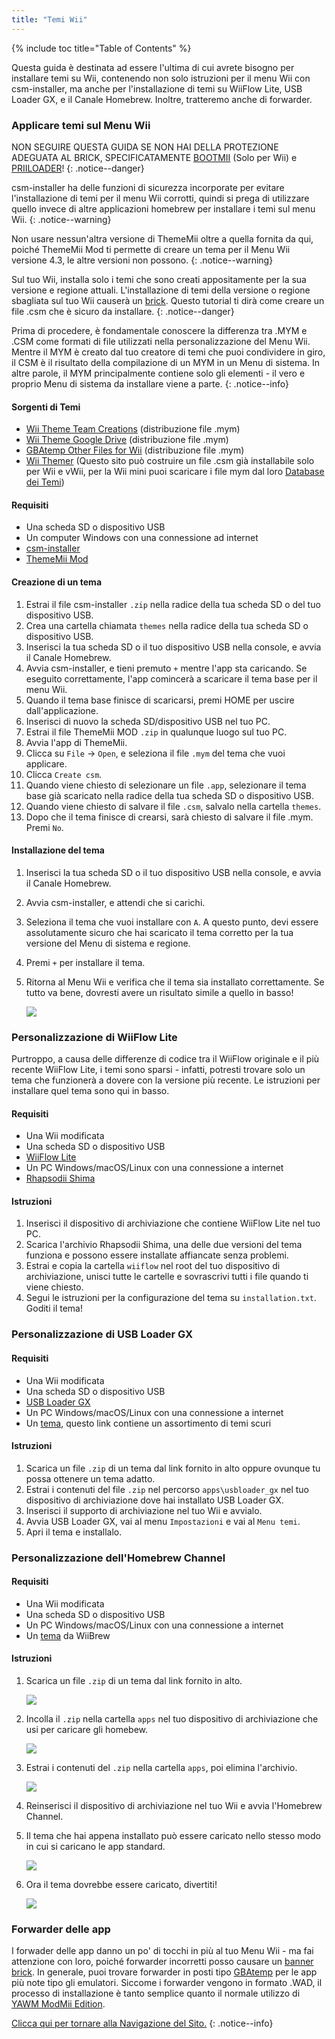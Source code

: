```yaml
---
title: "Temi Wii"
---
```


{% include toc title="Table of Contents" %}

Questa guida è destinata ad essere l'ultima di cui avrete bisogno per installare temi su Wii, contenendo non solo istruzioni per il menu Wii con csm-installer, ma anche per l'installazione di temi su WiiFlow Lite, USB Loader GX, e il Canale Homebrew. Inoltre, tratteremo anche di forwarder.

### Applicare temi sul Menu Wii

NON SEGUIRE QUESTA GUIDA SE NON HAI DELLA PROTEZIONE ADEGUATA AL BRICK, SPECIFICATAMENTE [BOOTMII](bootmii) (Solo per Wii) e [PRIILOADER](priiloader)!
{: .notice--danger}

csm-installer ha delle funzioni di sicurezza incorporate per evitare l'installazione di temi per il menu Wii corrotti, quindi si prega di utilizzare quello invece di altre applicazioni homebrew per installare i temi sul menu Wii.
{: .notice--warning}

Non usare nessun'altra versione di ThemeMii oltre a quella fornita da qui, poiché ThemeMii Mod ti permette di creare un tema per il Menu Wii versione 4.3, le altre versioni non possono.
{: .notice--warning}

Sul tuo Wii, installa solo i temi che sono creati appositamente per la sua versione e regione attuali. L'installazione di temi della versione o regione sbagliata sul tuo Wii causerà un [brick](bricks#theme-brick). Questo tutorial ti dirà come creare un file .csm che è sicuro da installare.
{: .notice--danger}

Prima di procedere, è fondamentale conoscere la differenza tra .MYM e .CSM come formati di file utilizzati nella personalizzazione del Menu Wii. Mentre il MYM è creato dal tuo creatore di temi che puoi condividere in giro, il CSM è il risultato della compilazione di un MYM in un Menu di sistema. In altre parole, il MYM principalmente contiene solo gli elementi - il vero e proprio Menu di sistema da installare viene a parte.
{: .notice--info}

#### Sorgenti di Temi

+ [Wii Theme Team Creations](https://gbatemp.net/threads/wii-theme-team-creations.260327/) (distribuzione file .mym)
+ [Wii Theme Google Drive](https://drive.google.com/drive/folders/1H8bKkZa5Nwy7tBmDvKEVXhoZStucpUr3) (distribuzione file .mym)
+ [GBAtemp Other Files for Wii](https://gbatemp.net/download/categories/other-files.166/) (distribuzione file .mym)
+ [Wii Themer](http://www.wiithemer.org/) (Questo sito può costruire un file .csm già installabile solo per Wii e vWii, per la Wii mini puoi scaricare i file mym dal loro [Database dei Temi](http://wiithemer.org/mym/))

#### Requisiti

* Una scheda SD o dispositivo USB
* Un computer Windows con una connessione ad internet
* [csm-installer](https://oscwii.org/library/app/csm-installer)
* [ThemeMii Mod](/assets/files/New_ThemeMii_MOD.zip)

#### Creazione di un tema

1. Estrai il file csm-installer `.zip` nella radice della tua scheda SD o del tuo dispositivo USB.
1. Crea una cartella chiamata `themes` nella radice della tua scheda SD o dispositivo USB.
1. Inserisci la tua scheda SD o il tuo dispositivo USB nella console, e avvia il Canale Homebrew.
1. Avvia csm-installer, e tieni premuto `+` mentre l'app sta caricando. Se eseguito correttamente, l'app comincerà a scaricare il tema base per il menu Wii.
1. Quando il tema base finisce di scaricarsi, premi HOME per uscire dall'applicazione.
1. Inserisci di nuovo la scheda SD/dispositivo USB nel tuo PC.
1. Estrai il file ThemeMii MOD `.zip` in qualunque luogo sul tuo PC.
1. Avvia l'app di ThemeMii.
1. Clicca su `File` -> `Open`, e seleziona il file `.mym` del tema che vuoi applicare.
1. Clicca `Create csm`.
1. Quando viene chiesto di selezionare un file `.app`, selezionare il tema base già scaricato nella radice della tua scheda SD o dispositivo USB.
1. Quando viene chiesto di salvare il file `.csm`, salvalo nella cartella `themes`.
1. Dopo che il tema finisce di crearsi, sarà chiesto di salvare il file .mym. Premi `No`.

#### Installazione del tema

1. Inserisci la tua scheda SD o il tuo dispositivo USB nella console, e avvia il Canale Homebrew.
1. Avvia csm-installer, e attendi che si carichi.
1. Seleziona il tema che vuoi installare con `A`. A questo punto, devi essere assolutamente sicuro che hai scaricato il tema corretto per la tua versione del Menu di sistema e regione.
1. Premi `+` per installare il tema.
1. Ritorna al Menu Wii e verifica che il tema sia installato correttamente. Se tutto va bene, dovresti avere un risultato simile a quello in basso!

    ![](/images/themes/themed-wii-menu.png)

### Personalizzazione di WiiFlow Lite

Purtroppo, a causa delle differenze di codice tra il WiiFlow originale e il più recente WiiFlow Lite, i temi sono sparsi - infatti, potresti trovare solo un tema che funzionerà a dovere con la versione più recente. Le istruzioni per installare quel tema sono qui in basso.

#### Requisiti

* Una Wii modificata
* Una scheda SD o dispositivo USB
* [WiiFlow Lite](wii-loaders#wiiflow-lite)
* Un PC Windows/macOS/Linux con una connessione a internet
* [Rhapsodii Shima](https://gbatemp.net/threads/rhapsodii-shima-5-4.555062/)

#### Istruzioni

1. Inserisci il dispositivo di archiviazione che contiene WiiFlow Lite nel tuo PC.
2. Scarica l'archivio Rhapsodii Shima, una delle due versioni del tema funziona e possono essere installate affiancate senza problemi.
3. Estrai e copia la cartella `wiiflow` nel root del tuo dispositivo di archiviazione, unisci tutte le cartelle e sovrascrivi tutti i file quando ti viene chiesto.
4. Segui le istruzioni per la configurazione del tema su `installation.txt`. Goditi il tema!

### Personalizzazione di USB Loader GX

#### Requisiti

* Una Wii modificata
* Una scheda SD o dispositivo USB
* [USB Loader GX](wii-loaders#usb-loader-gx)
* Un PC Windows/macOS/Linux con una connessione a internet
* Un [tema](https://gbatemp.net/threads/dark-wii-usb-loader-gx-themes.584493/), questo link contiene un assortimento di temi scuri

#### Istruzioni

1. Scarica un file `.zip` di un tema dal link fornito in alto oppure ovunque tu possa ottenere un tema adatto.
2. Estrai i contenuti del file `.zip` nel percorso `apps\usbloader_gx` nel tuo dispositivo di archiviazione dove hai installato USB Loader GX.
3. Inserisci il supporto di archiviazione nel tuo Wii e avvialo.
4. Avvia USB Loader GX, vai al menu `Impostazioni` e vai al `Menu temi`.
5. Apri il tema e installalo.

### Personalizzazione dell'Homebrew Channel

#### Requisiti

* Una Wii modificata
* Una scheda SD o dispositivo USB
* Un PC Windows/macOS/Linux con una connessione a internet
* Un [tema](https://wiibrew.org/wiki/Homebrew_Channel/Themes) da WiiBrew

#### Istruzioni

1. Scarica un file `.zip` di un tema dal link fornito in alto.

    ![](/images/themes/homebrew-channel-example-theme.png)

2. Incolla il `.zip` nella cartella `apps` nel tuo dispositivo di archiviazione che usi per caricare gli homebew.

    ![](/images/themes/homebrew-channel-paste-zip.png)

3. Estrai i contenuti del `.zip` nella cartella `apps`, poi elimina l'archivio.

    ![](/images/themes/homebrew-channel-extract-theme.png)

4. Reinserisci il dispositivo di archiviazione nel tuo Wii e avvia l'Homebrew Channel.
5. Il tema che hai appena installato può essere caricato nello stesso modo in cui si caricano le app standard.

    ![](/images/themes/homebrew-channel-load-theme.png)

6. Ora il tema dovrebbe essere caricato, divertiti!

    ![](/images/themes/homebrew-channel-theme-done.png)

### Forwarder delle app

I forwader delle app danno un po' di tocchi in più al tuo Menu Wii - ma fai attenzione con loro, poiché forwarder incorretti posso causare un [banner brick](bricks#banner-brick). In generale, puoi trovare forwarder in posti tipo [GBAtemp](https://gbatemp.net/threads/wii-forwarder-repository.588781/) per le app più note tipo gli emulatori. Siccome i forwarder vengono in formato .WAD, il processo di installazione è tanto semplice quanto il normale utilizzo di [YAWM ModMii Edition](yawmme).


[Clicca qui per tornare alla Navigazione del Sito.](site-navigation)
{: .notice--info}
